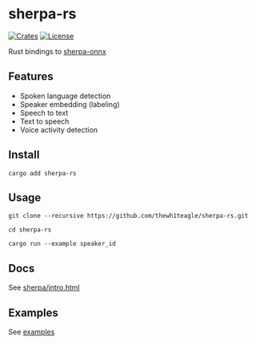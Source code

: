 # sherpa-rs

[![Crates](https://img.shields.io/crates/v/sherpa-rs?logo=rust)](https://crates.io/crates/sherpa-rs/)
[![License](https://img.shields.io/github/license/thewh1teagle/sherpa-rs?color=00aaaa&logo=license)](https://github.com/thewh1teagle/sherpa-rs/blob/main/LICENSE)

Rust bindings to [sherpa-onnx](https://github.com/k2-fsa/sherpa-onnx)

## Features

- Spoken language detection
- Speaker embedding (labeling)
- Speech to text
- Text to speech
- Voice activity detection

## Install

```console
cargo add sherpa-rs
```

## Usage

```console
git clone --recursive https://github.com/thewh1teagle/sherpa-rs.git

cd sherpa-rs

cargo run --example speaker_id
```

## Docs

See [sherpa/intro.html](https://k2-fsa.github.io/sherpa/intro.html)

## Examples

See [examples](examples)
